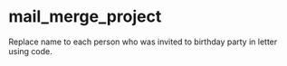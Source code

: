 # mail_merge_project

Replace name to each person who was invited to birthday party in letter using code.
